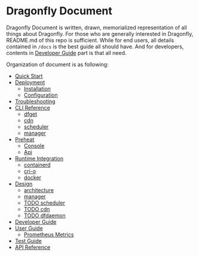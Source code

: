 # Dragonfly Document

Dragonfly Document is written, drawn, memorialized representation of
all things about Dragonfly. For those who are generally interested in Dragonfly,
README.md of this repo is sufficient. While for end users,
all details contained in `/docs` is the best guide all should have.
And for developers, contents in [Developer Guide](developer-guide/developer-guide.md)
part is that all need.

Organization of document is as following:

- [Quick Start](quick-start.md)
- [Deployment](deployment/README.md)
  - [Installation](deployment/installation)
  - [Configuration](deployment/configuration)
- [Troubleshooting](troubleshooting/README.md)
- [CLI Reference](cli-reference/README.md)
  - [dfget](cli-reference/dfget.md)
  - [cdn](cli-reference/cdn.md)
  - [scheduler](cli-reference/scheduler.md)
  - [manager](cli-reference/manager.md)
- [Preheat](preheat/README.md)
  - [Console](preheat/console.md)
  - [Api](preheat/api.md)
- [Runtime Integration](runtime-integration/README.md)
  - [containerd](runtime-integration/containerd/README.md)
  - [cri-o](runtime-integration/cri-o.md)
  - [docker](runtime-integration/docker.md)
- [Design](design/README.md)
  - [architecture](design/architecture.md)
  - [manager](design/manager.md)
  - [TODO scheduler](design/scheduler.md)
  - [TODO cdn](design/cdn.md)
  - [TODO dfdaemon](design/dfdaemon.md)
- [Developer Guide](developer-guide/developer-guide.md)
- [User Guide](user-guide/README.md)
  - [Prometheus Metrics](user-guide/metrics.md)
- [Test Guide](test-guide/test-guide.md)
- [API Reference](api-reference/api-reference.md)
